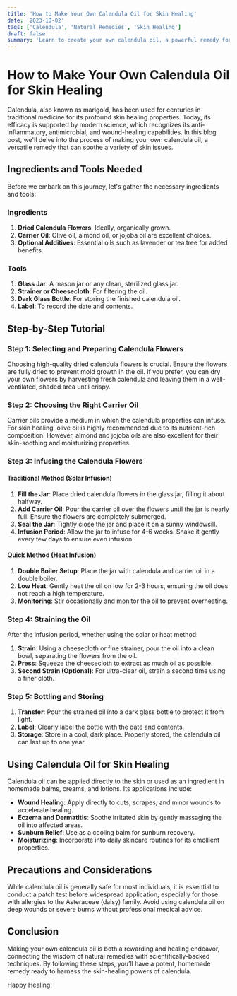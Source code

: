 ```yaml
---
title: 'How to Make Your Own Calendula Oil for Skin Healing'
date: '2023-10-02'
tags: ['Calendula', 'Natural Remedies', 'Skin Healing']
draft: false
summary: 'Learn to create your own calendula oil, a powerful remedy for skin healing, with this in-depth guide and tutorial.'
---
```


# How to Make Your Own Calendula Oil for Skin Healing

Calendula, also known as marigold, has been used for centuries in traditional medicine for its profound skin healing properties. Today, its efficacy is supported by modern science, which recognizes its anti-inflammatory, antimicrobial, and wound-healing capabilities. In this blog post, we'll delve into the process of making your own calendula oil, a versatile remedy that can soothe a variety of skin issues.

## Ingredients and Tools Needed

Before we embark on this journey, let's gather the necessary ingredients and tools:

### Ingredients

1. **Dried Calendula Flowers**: Ideally, organically grown.
2. **Carrier Oil**: Olive oil, almond oil, or jojoba oil are excellent choices.
3. **Optional Additives**: Essential oils such as lavender or tea tree for added benefits.

### Tools

1. **Glass Jar**: A mason jar or any clean, sterilized glass jar.
2. **Strainer or Cheesecloth**: For filtering the oil.
3. **Dark Glass Bottle**: For storing the finished calendula oil.
4. **Label**: To record the date and contents.

## Step-by-Step Tutorial

### Step 1: Selecting and Preparing Calendula Flowers

Choosing high-quality dried calendula flowers is crucial. Ensure the flowers are fully dried to prevent mold growth in the oil. If you prefer, you can dry your own flowers by harvesting fresh calendula and leaving them in a well-ventilated, shaded area until crispy.

### Step 2: Choosing the Right Carrier Oil

Carrier oils provide a medium in which the calendula properties can infuse. For skin healing, olive oil is highly recommended due to its nutrient-rich composition. However, almond and jojoba oils are also excellent for their skin-soothing and moisturizing properties.

### Step 3: Infusing the Calendula Flowers

#### Traditional Method (Solar Infusion)

1. **Fill the Jar**: Place dried calendula flowers in the glass jar, filling it about halfway.
2. **Add Carrier Oil**: Pour the carrier oil over the flowers until the jar is nearly full. Ensure the flowers are completely submerged.
3. **Seal the Jar**: Tightly close the jar and place it on a sunny windowsill.
4. **Infusion Period**: Allow the jar to infuse for 4-6 weeks. Shake it gently every few days to ensure even infusion.
   
#### Quick Method (Heat Infusion)

1. **Double Boiler Setup**: Place the jar with calendula and carrier oil in a double boiler.
2. **Low Heat**: Gently heat the oil on low for 2-3 hours, ensuring the oil does not reach a high temperature.
3. **Monitoring**: Stir occasionally and monitor the oil to prevent overheating.

### Step 4: Straining the Oil

After the infusion period, whether using the solar or heat method:

1. **Strain**: Using a cheesecloth or fine strainer, pour the oil into a clean bowl, separating the flowers from the oil.
2. **Press**: Squeeze the cheesecloth to extract as much oil as possible.
3. **Second Strain (Optional)**: For ultra-clear oil, strain a second time using a finer cloth.

### Step 5: Bottling and Storing

1. **Transfer**: Pour the strained oil into a dark glass bottle to protect it from light.
2. **Label**: Clearly label the bottle with the date and contents.
3. **Storage**: Store in a cool, dark place. Properly stored, the calendula oil can last up to one year.

## Using Calendula Oil for Skin Healing

Calendula oil can be applied directly to the skin or used as an ingredient in homemade balms, creams, and lotions. Its applications include:

- **Wound Healing**: Apply directly to cuts, scrapes, and minor wounds to accelerate healing.
- **Eczema and Dermatitis**: Soothe irritated skin by gently massaging the oil into affected areas.
- **Sunburn Relief**: Use as a cooling balm for sunburn recovery.
- **Moisturizing**: Incorporate into daily skincare routines for its emollient properties.

## Precautions and Considerations

While calendula oil is generally safe for most individuals, it is essential to conduct a patch test before widespread application, especially for those with allergies to the Asteraceae (daisy) family. Avoid using calendula oil on deep wounds or severe burns without professional medical advice.

## Conclusion

Making your own calendula oil is both a rewarding and healing endeavor, connecting the wisdom of natural remedies with scientifically-backed techniques. By following these steps, you’ll have a potent, homemade remedy ready to harness the skin-healing powers of calendula.

Happy Healing!